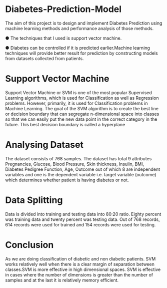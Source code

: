 # Diabetes-Prediction-Model
The aim of this project is to design and implement
Diabetes Prediction using machine learning methods and
performance analysis of those methods.

● The techniques that I used is support vector machine.

● Diabetes can be controlled if it is predicted
earlier.Machine learning techniques will provide better
result for prediction by constructing models from datasets
collected from patients.

# Support Vector Machine
Support Vector Machine or SVM is one of the most popular Supervised Learning
algorithms, which is used for Classification as well as Regression problems. However,
primarily, it is used for Classification problems in Machine Learning.
The goal of the SVM algorithm is to create the best line or decision boundary that
can segregate n-dimensional space into classes so that we can easily put the new
data point in the correct category in the future. This best decision boundary is called
a hyperplane

# Analysing Dataset
The dataset consists of 768 samples. The dataset has total 9 attributes
Pregnancies, Glucose, Blood Pressure, Skin thickness, Insulin, BMI,
Diabetes Pedigree Function, Age, Outcome out of which 8 are
independent variables and one is the dependent variable i.e. target
variable (outcome) which determines whether patient is having diabetes
or not.

# Data Splitting
Data is divided into training and testing data into 80:20 ratio. Eighty
percent was training data and twenty percent was testing data. Out of
768 records, 614 records were used for trained and 154 records were
used for testing.

# Conclusion
As we are doing classification of diabetic and non
diabetic patients. SVM works relatively well when
there is a clear margin of separation between
classes.SVM is more effective in high dimensional
spaces. SVM is effective in cases where the
number of dimensions is greater than the number
of samples and at the last it is relatively memory
efficient.
